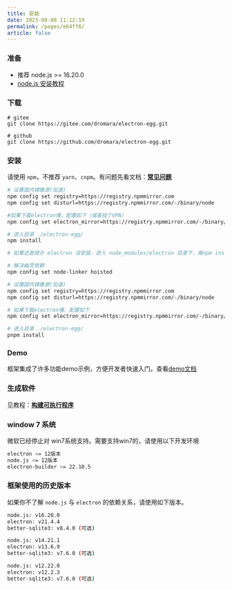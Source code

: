 ```yaml
---
title: 安装
date: 2023-08-08 11:12:19
permalink: /pages/e64ff6/
article: false
---
```


###  准备
- 推荐 node.js >= 16.20.0 
- [node.js 安装教程](/pages/1f0f51/)

### 下载
```
# gitee
git clone https://gitee.com/dromara/electron-egg.git

# github
git clone https://github.com/dromara/electron-egg.git
```

###  安装
请使用 `npm`，不推荐 `yarn`、`cnpm`。有问题先看文档：[**常见问题**](/pages/23649b/)

<code-group>
  <code-block title="npm" active>

```bash
# 设置国内镜像源(加速)
npm config set registry=https://registry.npmmirror.com
npm config set disturl=https://registry.npmmirror.com/-/binary/node

#如果下载electron慢，配置如下（或者挂个VPN）
npm config set electron_mirror=https://registry.npmmirror.com/-/binary/electron/

# 进入目录 ./electron-egg/
npm install

# 如果还是提示 electron 没安装，进入 node_modules/electron 目录下，再npm install
```
  </code-block>

  <code-block title="pnpm">
  
```bash
# 解决幽灵依赖
npm config set node-linker hoisted

# 设置国内镜像源(加速)
npm config set registry=https://registry.npmmirror.com
npm config set disturl=https://registry.npmmirror.com/-/binary/node

# 如果下载electron慢，配置如下
npm config set electron_mirror=https://registry.npmmirror.com/-/binary/electron/

# 进入目录 ./electron-egg/
pnpm install
```
  </code-block>
</code-group>

### Demo
框架集成了许多功能demo示例，方便开发者快速入门。查看[demo文档](/pages/132909/)

### 生成软件
见教程：[**构建可执行程序**](/pages/ad838d/)

###  window 7 系统
微软已经停止对 win7系统支持。需要支持win7的，请使用以下开发环境
```bash
electron <= 12版本
node.js <= 12版本
electron-builder <= 22.10.5
```

### 框架使用的历史版本
如果你不了解 `node.js` 与 `electron` 的依赖关系，请使用如下版本。
```bash
node.js: v16.20.0 
electron: v21.4.4 
better-sqlite3: v8.4.0 (可选)
```
```bash
node.js: v14.21.1
electron: v13.6.9
better-sqlite3: v7.6.0 (可选)
```
```bash
node.js: v12.22.0
electron: v12.2.3 
better-sqlite3: v7.6.0 (可选)
```